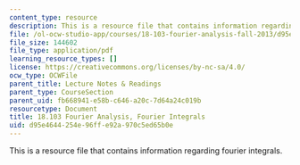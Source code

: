 ```yaml
---
content_type: resource
description: This is a resource file that contains information regarding fourier integrals.
file: /ol-ocw-studio-app/courses/18-103-fourier-analysis-fall-2013/d95e4644254e96ffe92a970c5ed65b0e_MIT18_103F13_fourierint1.pdf
file_size: 144602
file_type: application/pdf
learning_resource_types: []
license: https://creativecommons.org/licenses/by-nc-sa/4.0/
ocw_type: OCWFile
parent_title: Lecture Notes & Readings
parent_type: CourseSection
parent_uid: fb668941-e58b-c646-a20c-7d64a24c019b
resourcetype: Document
title: 18.103 Fourier Analysis, Fourier Integrals
uid: d95e4644-254e-96ff-e92a-970c5ed65b0e
---
```

This is a resource file that contains information regarding fourier integrals.